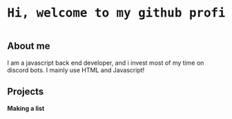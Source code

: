 <pre align="center"><h1>Hi, welcome to my github profile!</h1></pre>

## About me
I am a javascript back end developer, and i invest most of my time on discord bots. I mainly use HTML and Javascript!

## Projects

**Making a list**
